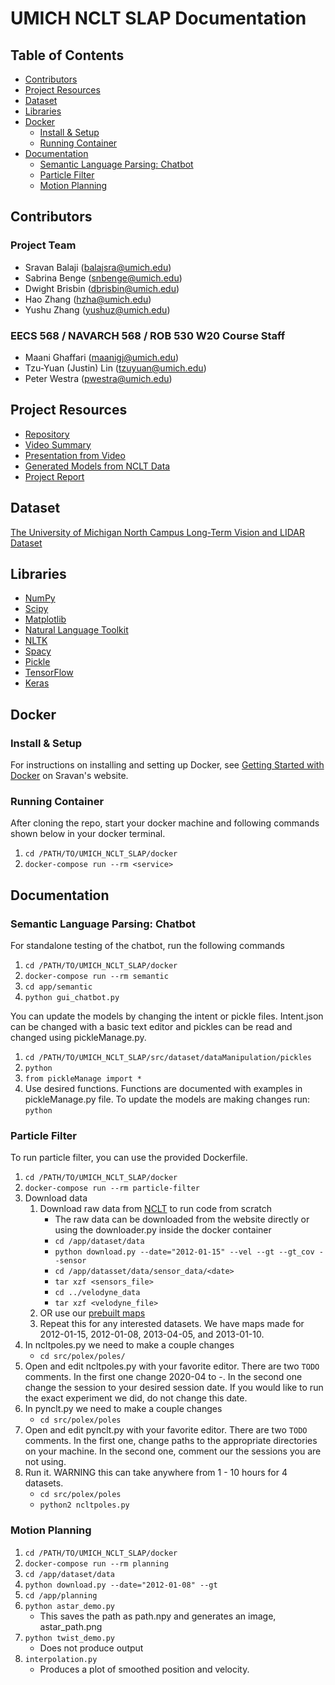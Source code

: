 # UMICH NCLT SLAP Documentation <!-- omit in toc -->

## Table of Contents <!-- omit in toc -->
- [Contributors](#contributors)
- [Project Resources](#project-resources)
- [Dataset](#dataset)
- [Libraries](#libraries)
- [Docker](#docker)
  - [Install & Setup](#install--setup)
  - [Running Container](#running-container)
- [Documentation](#documentation)
  - [Semantic Language Parsing: Chatbot](#semantic-language-parsing-chatbot)
  - [Particle Filter](#particle-filter)
  - [Motion Planning](#motion-planning)

## Contributors

### Project Team <!-- omit in toc -->

- Sravan Balaji ([balajsra@umich.edu](mailto:balajsra@umich.edu))
- Sabrina Benge ([snbenge@umich.edu](mailto:snbenge@umich.edu))
- Dwight Brisbin ([dbrisbin@umich.edu](mailto:dbrisbin@umich.edu))
- Hao Zhang ([hzha@umich.edu](mailto:hzha@umich.edu))
- Yushu Zhang ([yushuz@umich.edu](mailto:yushuz@umich.edu))

### EECS 568 / NAVARCH 568 / ROB 530 W20 Course Staff <!-- omit in toc -->

- Maani Ghaffari ([maanigj@umich.edu](mailto:maanigj@umich.edu))
- Tzu-Yuan (Justin) Lin ([tzuyuan@umich.edu](mailto:tzuyuan@umich.edu))
- Peter Westra ([pwestra@umich.edu](mailto:pwestra@umich.edu))

## Project Resources
- [Repository](https://github.com/Mobile-Robotics-W20-Team-9/UMICH-NCLT-SLAP)
- [Video Summary](https://youtu.be/4xinp3mZIP0)
- [Presentation from Video](https://docs.google.com/presentation/d/1PUHZjGNijsOMJ2KPXF_PAGO-eqZTLd085ZuNPc3VSsI/edit?usp=sharing)
- [Generated Models from NCLT Data](https://drive.google.com/drive/folders/1cFf0q76xyul4nbShm-GwDNxFwYh1Bkzx?usp=sharing)
- [Project Report](https://www.overleaf.com/read/ktshtqzyzmxt)

## Dataset

[The University of Michigan North Campus Long-Term Vision and LIDAR Dataset](http://robots.engin.umich.edu/nclt/)

## Libraries

- [NumPy](https://numpy.org/)
- [Scipy](https://www.scipy.org/)
- [Matplotlib](https://matplotlib.org/)
- [Natural Language Toolkit](https://www.nltk.org/)
- [NLTK](https://pypi.org/project/nltk/)
- [Spacy](https://pypi.org/project/spacy/)
- [Pickle](https://pypi.org/project/pickle-mixin/)
- [TensorFlow](https://pypi.org/project/tensorflow/)
- [Keras](https://pypi.org/project/Keras/)

## Docker

### Install & Setup

For instructions on installing and setting up Docker, see [Getting Started with Docker](https://sravanbalaji.com/Web%20Pages/blog_docker.html) on Sravan's website.

### Running Container

After cloning the repo, start your docker machine and following commands shown below in your docker terminal.

1. `cd /PATH/TO/UMICH_NCLT_SLAP/docker`
2. `docker-compose run --rm <service>`

## Documentation

### Semantic Language Parsing: Chatbot

For standalone testing of the chatbot, run the following commands

1. `cd /PATH/TO/UMICH_NCLT_SLAP/docker`
2. `docker-compose run --rm semantic`
3. `cd app/semantic`
4. `python gui_chatbot.py`

You can update the models by changing the intent or pickle files. Intent.json can be changed with a basic text editor and pickles can be read and changed using pickleManage.py.

1. `cd /PATH/TO/UMICH_NCLT_SLAP/src/dataset/dataManipulation/pickles`
2. `python`
3. `from pickleManage import *`
4. Use desired functions. Functions are documented with examples in pickleManage.py file. To update the models are making changes run: `python` 

### Particle Filter

To run particle filter, you can use the provided Dockerfile.

1. `cd /PATH/TO/UMICH_NCLT_SLAP/docker`
2. `docker-compose run --rm particle-filter`
3. Download data
   1. Download raw data from [NCLT](http://robots.engin.umich.edu/nclt/) to run code from scratch
      - The raw data can be downloaded from the website directly or using the downloader.py inside the docker container
      - `cd /app/dataset/data`
      - `python download.py --date="2012-01-15" --vel --gt --gt_cov --sensor`
      - `cd /app/datasset/data/sensor_data/<date>`
      - `tar xzf <sensors_file>`
      - `cd ../velodyne_data`
      - `tar xzf <velodyne_file>`
   2. OR use our [prebuilt maps](https://drive.google.com/drive/folders/1cFf0q76xyul4nbShm-GwDNxFwYh1Bkzx?usp=sharing)
   3. Repeat this for any interested datasets. We have maps made for 2012-01-15, 2012-01-08, 2013-04-05, and 2013-01-10.
4. In ncltpoles.py we need to make a couple changes
   - `cd src/polex/poles/`
5. Open and edit ncltpoles.py with your favorite editor. There are two `TODO` comments. In the first one change 2020-04 to <year>-<month>. In the second one change the session to your desired session date. If you would like to run the exact experiment we did, do not change this date.
6. In pynclt.py we need to make a couple changes
   - `cd src/polex/poles`
7. Open and edit pynclt.py with your favorite editor. There are two `TODO` comments. In the first one, change paths to the appropriate directories on your machine. In the second one, comment our the sessions you are not using.
8. Run it. WARNING this can take anywhere from 1 - 10 hours for 4 datasets. 
   - `cd src/polex/poles`
   - `python2 ncltpoles.py`
 
### Motion Planning

1. `cd /PATH/TO/UMICH_NCLT_SLAP/docker`
2. `docker-compose run --rm planning`
3. `cd /app/dataset/data`
4. `python download.py --date="2012-01-08" --gt`
5. `cd /app/planning`
6. `python astar_demo.py`
   - This saves the path as path.npy and generates an image, astar_path.png
7. `python twist_demo.py`
   - Does not produce output
8. `interpolation.py`
   - Produces a plot of smoothed position and velocity. 
